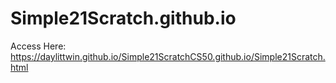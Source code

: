 # Simple21Scratch.github.io
Access Here: https://daylittwin.github.io/Simple21ScratchCS50.github.io/Simple21Scratch.html
